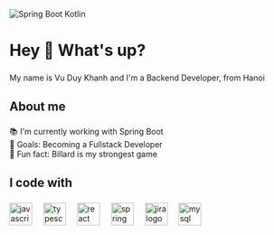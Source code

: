 ![Spring Boot Kotlin](https://codersee.com/wp-content/uploads/2023/03/spring_boot_3_kotlin_bean_router_dsl_featured-1024x576.png)


<h1 align="left">Hey 👋 What's up?</h1>

###

<p align="left">My name is Vu Duy Khanh and I'm a Backend Developer, from Hanoi</p>

###

<h2 align="left">About me</h2>

###

<p align="left">📚 I'm currently working with Spring Boot<br>🎯 Goals: Becoming a Fullstack Developer<br>🎲 Fun fact: Billard is my strongest game</p>

###

<h2 align="left">I code with</h2>

###

<div align="left">
  <img src="https://cdn.jsdelivr.net/gh/devicons/devicon/icons/javascript/javascript-original.svg" height="40" alt="javascript logo"  />
  <img width="12" />
  <img src="https://cdn.jsdelivr.net/gh/devicons/devicon/icons/typescript/typescript-original.svg" height="40" alt="typescript logo"  />
  <img width="12" />
  <img src="https://cdn.jsdelivr.net/gh/devicons/devicon/icons/react/react-original.svg" height="40" alt="react logo"  />
  <img width="12" />
  <img src="https://cdn.jsdelivr.net/gh/devicons/devicon/icons/spring/spring-original.svg" height="40" alt="spring logo"  />
  <img width="12" />
  <img src="https://cdn.jsdelivr.net/gh/devicons/devicon/icons/jira/jira-original.svg" height="40" alt="jira logo"  />
  <img width="12" />
  <img src="https://cdn.jsdelivr.net/gh/devicons/devicon/icons/mysql/mysql-original.svg" height="40" alt="mysql logo"  />
</div>

###

###

